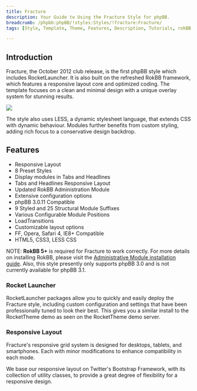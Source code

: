 ```yaml
---
title: Fracture
description: Your Guide to Using the Fracture Style for phpBB.
breadcrumb: /phpbb:phpBB/!styles:Styles/!fracture:Fracture/
tags: [Style, Template, Theme, Features, Description, Tutorials, rokBB 5]

---
```


Introduction
-----

Fracture, the October 2012 club release, is the first phpBB style which includes RocketLauncher. It is also built on the refreshed RokBB framework, which features a responsive layout core and optimized coding. The template focuses on a clean and minimal design with a unique overlay system for stunning results. 

![][style]

The style also uses LESS, a dynamic stylesheet language, that extends CSS with dynamic behaviour. Modules further benefits from custom styling, adding rich focus to a conservative design backdrop.

Features
-----

* Responsive Layout
* 8 Preset Styles
* Display modules in Tabs and Headlines
* Tabs and Headlines Responsive Layout
* Updated RokBB Administration Module
* Extensive configuration options
* phpBB 3.0.11 Compatible
* 9 Styled and 25 Structural Module Suffixes
* Various Configurable Module Positions
* LoadTransitions
* Customizable layout options
* FF, Opera, Safari 4, IE8+ Compatible
* HTML5, CSS3, LESS CSS

NOTE: **RokBB 5+** is required for Fracture to work correctly. For more details on installing RokBB, please visit the [Administrative Module installation guide](../../start/styles.md#installing-administrative-modules). Also, this style presently only supports phpBB 3.0 and is not currently available for phpBB 3.1.


### Rocket Launcher

RocketLauncher packages allow you to quickly and easily deploy the Fracture style, including custom configuration and settings that have been professionally tuned to look their best. This gives you a similar install to the RocketTheme demo as seen on the RocketTheme demo server.

### Responsive Layout

Fracture's responsive grid system is designed for desktops, tablets, and smartphones. Each with minor modifications to enhance compatibility in each mode.

We base our responsive layout on Twitter's Bootstrap Framework, with its collection of utility classes, to provide a great degree of flexibility for a responsive design.

[adminguide]: ../../start/styles.md#installing-administrative-modules
[style]: assets/fracture.jpeg
[rokbridge]: http://www.rockettheme.com/extensions-joomla/roklegacy

